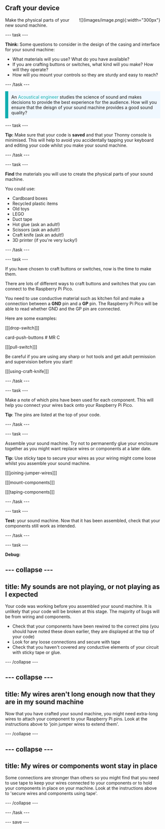 ## Craft your device

<div style="display: flex; flex-wrap: wrap">
<div style="flex-basis: 200px; flex-grow: 1; margin-right: 15px;">
Make the physical parts of your new sound machine.
</div>
<div>
![](images/image.png){:width="300px"}
</div>
</div>

--- task ---

**Think:** Some questions to consider in the design of the casing and interface for your sound machine: 

+ What materials will you use? What do you have available?
+ If you are crafting buttons or switches, what kind will you make? How will they operate?
+ How will you mount your controls so they are sturdy and easy to reach? 

--- /task ---

<p style='border-left: solid; border-width:10px; border-color: #0faeb0; background-color: aliceblue; padding: 10px;'>
An <span style="color: #0faeb0">Acoustical engineer</span> studies the science of sound and makes decisions to provide the best experience for the audience. How will you ensure that the deisgn of your sound machine provides a good sound quality? 
</p>

--- task ---

**Tip:** Make sure that your code is **saved** and that your Thonny console is minimised. This will help to avoid you accidentally tapping your keyboard and editing your code whilst you make your sound machine. 

--- /task ---

--- task ---

**Find** the materials you will use to create the physical parts of your sound machine.

You could use:
+ Cardboard boxes
+ Recycled plastic items
+ Old toys
+ LEGO
+ Duct tape
+ Hot glue (ask an adult!)
+ Scissors (ask an adult!)
+ Craft knife (ask an adult!)
+ 3D printer (if you're very lucky!)

--- /task ---

--- task ---

If you have chosen to craft buttons or switches, now is the time to make them. 

There are lots of different ways to craft buttons and switches that you can connect to the Raspberry Pi Pico. 

You need to use conductive material such as kitchen foil and make a connection between a **GND** pin and a **GP** pin. The Raspberry Pi Pico will be able to read whether GND and the GP pin are connected.

Here are some examples:

[[[drop-switch]]]

card-push-buttons # MR C

[[[pull-switch]]]

Be careful if you are using any sharp or hot tools and get adult permission and supervision before you start!

[[[using-craft-knife]]]

--- /task ---

--- task ---

Make a note of which pins have been used for each component. This will help you connect your wires back onto your Raspberry Pi Pico. 

**Tip**: The pins are listed at the top of your code.

--- /task ---

--- task ---

Assemble your sound machine. Try not to permanently glue your enclosure together as you might want replace wires or components at a later date. 

**Tip:** Use sticky tape to secure your wires as your wiring might come loose whilst you assemble your sound machine. 

[[[joining-jumper-wires]]]   

[[[mount-components]]]  

[[[taping-components]]] 

--- /task ---

--- task ---

**Test:** your sound machine. Now that it has been assembled, check that your components still work as intended. 

--- /task ---

--- task ---

**Debug:** 

--- collapse ---
---
title: My sounds are not playing, or not playing as I expected
---

Your code was working before you assembled your sound machine. It is unlikely that your code will be broken at this stage. The majority of bugs will be from wiring and components. 

+ Check that your components have been rewired to the correct pins (you should have noted these down earlier, they are displayed at the top of your code)
+ Look for any loose connections and secure with tape
+ Check that you haven't covered any conductive elements of your circuit with sticky tape or glue.

--- /collapse ---

--- collapse ---
---
title: My wires aren't long enough now that they are in my sound machine
---

Now that you have crafted your sound machine, you might need extra-long wires to attach your component to your Raspberry Pi pins. Look at the instructions above to 'join jumper wires to extend them'.

--- /collapse ---

--- collapse ---
---
title: My wires or components wont stay in place
---

Some connections are stronger than others so you might find that you need to use tape to keep your wires connected to your components or to hold your components in place on your machine. Look at the instructions above to 'secure wires and components using tape'.

--- /collapse ---

--- /task ---

--- save ---

